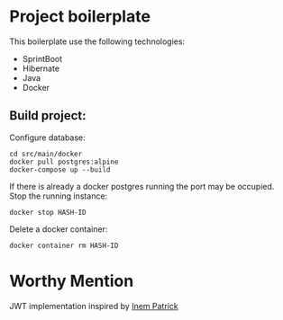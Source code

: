 # Project boilerplate

This boilerplate use the following technologies:
- SprintBoot
- Hibernate
- Java
- Docker

## Build project:

Configure database:

```
cd src/main/docker
docker pull postgres:alpine
docker-compose up --build
```

If there is already a docker postgres running the port may be occupied. Stop the running instance:

```
docker stop HASH-ID
```

Delete a docker container:

```
docker container rm HASH-ID
```

# Worthy Mention
JWT implementation inspired by [Inem Patrick](https://github.com/the-bionic)
